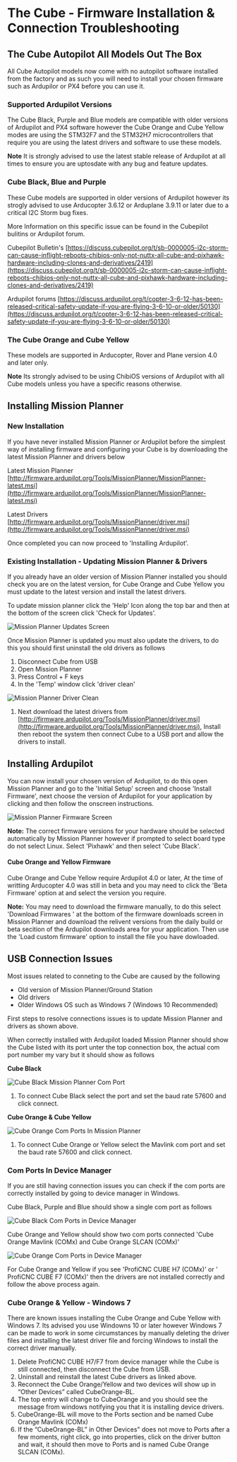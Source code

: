 # The Cube  -  Firmware Installation & Connection  Troubleshooting

## The Cube Autopilot All Models Out The Box

All Cube Autopilot models now come with no autopilot software installed from the factory and as such you will need to install your chosen firmware such as Ardupilor or PX4 before you can use it.

### Supported Ardupilot Versions

The Cube Black, Purple and Blue models are compatible with older versions of Ardupilot and PX4 software however the Cube Orange and Cube Yellow modes are using the STM32F7 and the STM32H7 microcontrollers that require you are using the latest drivers and software to use these models.

**Note** It is strongly advised to use the latest stable release of Ardupilot at all times to ensure you are uptosdate with any bug and feature updates.

### Cube Black, Blue and Purple

These Cube models are supported in older versions of Ardupilot however its strogly advised to use Arducopter 3.6.12 or Arduplane 3.9.11 or later due to a critical I2C Storm bug fixes.

More Information on this specific issue can be found in the Cubepilot bulitins or Ardupilot forum.

Cubepilot Bulletin's [https://discuss.cubepilot.org/t/sb-0000005-i2c-storm-can-cause-inflight-reboots-chibios-only-not-nuttx-all-cube-and-pixhawk-hardware-including-clones-and-derivatives/2419](https://discuss.cubepilot.org/t/sb-0000005-i2c-storm-can-cause-inflight-reboots-chibios-only-not-nuttx-all-cube-and-pixhawk-hardware-including-clones-and-derivatives/2419)

Ardupilot forums [https://discuss.ardupilot.org/t/copter-3-6-12-has-been-released-critical-safety-update-if-you-are-flying-3-6-10-or-older/50130](https://discuss.ardupilot.org/t/copter-3-6-12-has-been-released-critical-safety-update-if-you-are-flying-3-6-10-or-older/50130)

### The Cube Orange and Cube Yellow

These models are supported in Arducopter, Rover and Plane version 4.0 and later only.

**Note** Its strongly advised to be using ChibiOS versions of Ardupilot with all Cube models unless you have a specific reasons otherwise.

## **Installing Mission Planner**

### New Installation

If you have never installed Mission Planner or Ardupilot before the simplest way of installing firmware and configuring your Cube is by downloading the latest Mission Planner and drivers below

Latest Mission Planner [http://firmware.ardupilot.org/Tools/MissionPlanner/MissionPlanner-latest.msi](http://firmware.ardupilot.org/Tools/MissionPlanner/MissionPlanner-latest.msi)

Latest Drivers [http://firmware.ardupilot.org/Tools/MissionPlanner/driver.msi](http://firmware.ardupilot.org/Tools/MissionPlanner/driver.msi)

Once completed you can now proceed to 'Installing Ardupilot'.

### Existing Installation - Updating Mission Planner & Drivers

If you already have an older version of Mission Planner installed you should check you are on the latest version, for Cube Orange and Cube Yellow you must update to the latest version and install the latest drivers.

To update mission planner click the 'Help' Icon along the top bar and then at the bottom of the screen click 'Check for Updates'.

![Mission Planner Updates Screen](../.gitbook/assets/mission-planner-updates.JPG)

Once Mission Planner is updated you must also update the drivers, to do this you should first uninstall the old drivers as follows

1. Disconnect Cube from USB 
2. Open Mission Planner
3. Press Control + F keys
4. In the 'Temp' window click 'driver clean'

![Mission Planner Driver Clean](../.gitbook/assets/mission-planner-driver-clean.jpg)

1. Next download the latest drivers from [http://firmware.ardupilot.org/Tools/MissionPlanner/driver.msi](http://firmware.ardupilot.org/Tools/MissionPlanner/driver.msi), Install then reboot the system then connect Cube to a USB port and allow the drivers to install. 

## Installing Ardupilot

You can now install your chosen version of Ardupilot, to do this open Mission Planner and go to the 'Initial Setup' screen and choose 'Install Firmware', next choose the version of Ardupilot for your application by clicking and then follow the onscreen instructions.

![Mission Planner Firmware Screen](../.gitbook/assets/mission-planner-firmware.JPG)

**Note:** The correct firmware versions for your hardware should be selected automatically by Mission Planner however if prompted to select board type do not select Linux. Select 'Pixhawk' and then select 'Cube Black'.

#### Cube Orange and Yellow Firmware

Cube Orange and Cube Yellow require Ardupilot 4.0 or later, At the time of writting Arducopter 4.0 was still in beta and you may need to click the 'Beta Firmware' option at and select the version you require.

**Note:** You may need to download the firmware manually, to do this select 'Download Firmwares ' at the bottom of the firmware downloads screen in Mission Planner and download the relivent versions from the daily build or beta secition of the Ardupilot downloads area for your application. Then use the 'Load custom firmware' option to install the file you have dowloaded.

## USB Connection Issues

Most issues related to conneting to the Cube are caused by the following

* Old version of Mission Planner/Ground Station
* Old drivers
* Older Windows OS such as Windows 7 \(Windows 10 Recommended\) 

First steps to resolve connections issues is to update Mission Planner and drivers as shown above.

When correctly installed with Ardupilot loaded Mission Planner should show the Cube listed with its port unter the top connection box, the actual com port number my vary but it should show as follows

**Cube Black**

![Cube Black Mission Planner Com Port](../.gitbook/assets/cube-black-mp-com-port.jpg)

1. To connect Cube Black select the port and set the baud rate 57600 and click connect. 

**Cube Orange & Cube Yellow**

![Cube Orange Com Ports In Mission Planner](../.gitbook/assets/cube-orange-mp-com-ports.jpg)

1. To connect Cube Orange or Yellow select the Mavlink com port and set the baud rate 57600 and click connect. 

### Com Ports In Device Manager

If you are still having connection issues you can check if the com ports are correctly installed by going to device manager in Windows.

Cube Black, Purple and Blue should show a single com port as follows

![Cube Black Com Ports in Device Manager ](../.gitbook/assets/cube-black-device-manager-port.jpg)

Cube Orange and Yellow should show two com ports connected 'Cube Orange Mavlink \(COMx\) and Cube Orange SLCAN \(COMx\)'

![Cube Orange Com Ports in Device Manager ](../.gitbook/assets/cube-orange-device-manager-ports.jpg)

For Cube Orange and Yellow if you see 'ProfiCNC CUBE H7 \(COMx\)' or ' ProfiCNC CUBE F7 \(COMx\)' then the drivers are not installed correctly and follow the above process again.

### Cube Orange & Yellow - Windows 7

There are known issues installing the Cube Orange and Cube Yellow with Windows 7. Its advised you use Windowns 10 or later however Windows 7 can be made to work in some circumstances by manually deleting the driver files and installing the latest driver file and forcing Windows to install the correct driver manually.

1. Delete ProfiCNC CUBE H7/F7 from device manager while the Cube is still connected, then disconnect the Cube from USB.
2. Uninstall and reinstall the latest Cube drivers as linked above.
3. Reconnect the Cube Orange/Yellow and two devices will show up in “Other Devices” called CubeOrange-BL. 
4. The top entry will change to CubeOrange and you should see the message from windows notifying you that it is installing device drivers.
5. CubeOrange-BL will move to the Ports section and be named Cube Orange Mavlink \(COMx\)
6. If the “CubeOrange-BL” in Other Devices" does not move to Ports after a few moments, right click, go into properties, click on the driver button and wait, it should then move to Ports and is named Cube Orange SLCAN \(COMx\). 

